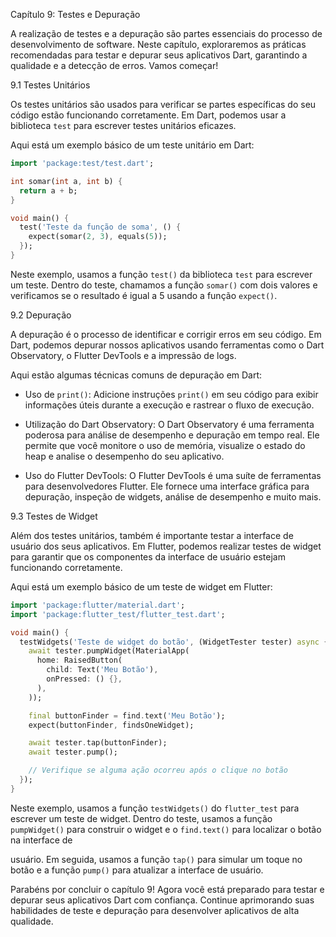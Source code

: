 Capítulo 9: Testes e Depuração

A realização de testes e a depuração são partes essenciais do processo de desenvolvimento de software. Neste capítulo, exploraremos as práticas recomendadas para testar e depurar seus aplicativos Dart, garantindo a qualidade e a detecção de erros. Vamos começar!

9.1 Testes Unitários

Os testes unitários são usados para verificar se partes específicas do seu código estão funcionando corretamente. Em Dart, podemos usar a biblioteca `test` para escrever testes unitários eficazes.

Aqui está um exemplo básico de um teste unitário em Dart:

```dart
import 'package:test/test.dart';

int somar(int a, int b) {
  return a + b;
}

void main() {
  test('Teste da função de soma', () {
    expect(somar(2, 3), equals(5));
  });
}
```

Neste exemplo, usamos a função `test()` da biblioteca `test` para escrever um teste. Dentro do teste, chamamos a função `somar()` com dois valores e verificamos se o resultado é igual a 5 usando a função `expect()`.

9.2 Depuração

A depuração é o processo de identificar e corrigir erros em seu código. Em Dart, podemos depurar nossos aplicativos usando ferramentas como o Dart Observatory, o Flutter DevTools e a impressão de logs.

Aqui estão algumas técnicas comuns de depuração em Dart:

- Uso de `print()`: Adicione instruções `print()` em seu código para exibir informações úteis durante a execução e rastrear o fluxo de execução.

- Utilização do Dart Observatory: O Dart Observatory é uma ferramenta poderosa para análise de desempenho e depuração em tempo real. Ele permite que você monitore o uso de memória, visualize o estado do heap e analise o desempenho do seu aplicativo.

- Uso do Flutter DevTools: O Flutter DevTools é uma suíte de ferramentas para desenvolvedores Flutter. Ele fornece uma interface gráfica para depuração, inspeção de widgets, análise de desempenho e muito mais.

9.3 Testes de Widget

Além dos testes unitários, também é importante testar a interface de usuário dos seus aplicativos. Em Flutter, podemos realizar testes de widget para garantir que os componentes da interface de usuário estejam funcionando corretamente.

Aqui está um exemplo básico de um teste de widget em Flutter:

```dart
import 'package:flutter/material.dart';
import 'package:flutter_test/flutter_test.dart';

void main() {
  testWidgets('Teste de widget do botão', (WidgetTester tester) async {
    await tester.pumpWidget(MaterialApp(
      home: RaisedButton(
        child: Text('Meu Botão'),
        onPressed: () {},
      ),
    ));

    final buttonFinder = find.text('Meu Botão');
    expect(buttonFinder, findsOneWidget);

    await tester.tap(buttonFinder);
    await tester.pump();

    // Verifique se alguma ação ocorreu após o clique no botão
  });
}
```

Neste exemplo, usamos a função `testWidgets()` do `flutter_test` para escrever um teste de widget. Dentro do teste, usamos a função `pumpWidget()` para construir o widget e o `find.text()` para localizar o botão na interface de

 usuário. Em seguida, usamos a função `tap()` para simular um toque no botão e a função `pump()` para atualizar a interface de usuário.

Parabéns por concluir o capítulo 9! Agora você está preparado para testar e depurar seus aplicativos Dart com confiança. Continue aprimorando suas habilidades de teste e depuração para desenvolver aplicativos de alta qualidade.